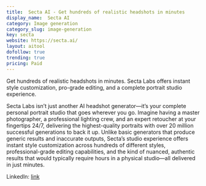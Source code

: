 ```yaml
---
title:  Secta AI - Get hundreds of realistic headshots in minutes
display_name:  Secta AI
category: Image generation
category_slug: image-generation
key: secta
website: https://secta.ai/
layout: aitool
dofollow: true
trending: true
pricing: Paid
---
```


Get hundreds of realistic headshots in minutes. Secta Labs offers instant style customization, pro-grade editing, and a complete portrait studio experience.

Secta Labs isn’t just another AI headshot generator—it’s your complete personal portrait studio that goes wherever you go. Imagine having a master photographer, a professional lighting crew, and an expert retoucher at your fingertips 24/7, delivering the highest-quality portraits with over 20 million successful generations to back it up. Unlike basic generators that produce generic results and inaccurate outputs, Secta’s studio experience offers instant style customization across hundreds of different styles, professional-grade editing capabilities, and the kind of nuanced, authentic results that would typically require hours in a physical studio—all delivered in just minutes.


LinkedIn: [link](https://www.linkedin.com/company/sectalabs)
